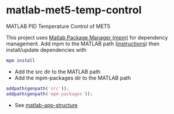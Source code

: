 # matlab-met5-temp-control
MATLAB PID Temperature Control of MET5

This project uses [Matlab Package Manager (mpm)](https://github.com/ryanmiyakawa/mpm) for dependency management.  Add mpm to the MATLAB path ([instructions](https://github.com/ryanmiyakawa/mpm)) then install/update dependencies with

```matlab
mpm install
```
- Add the src dir to the MATLAB path
- Add the mpm-packages dir to the MATLAB path

```matlab
addpath(genpath('src'));
addpath(genpath('mpm-packages'));
```
- See [matlab-app-structure](https://github.com/cnanders/matlab-app-structure)
